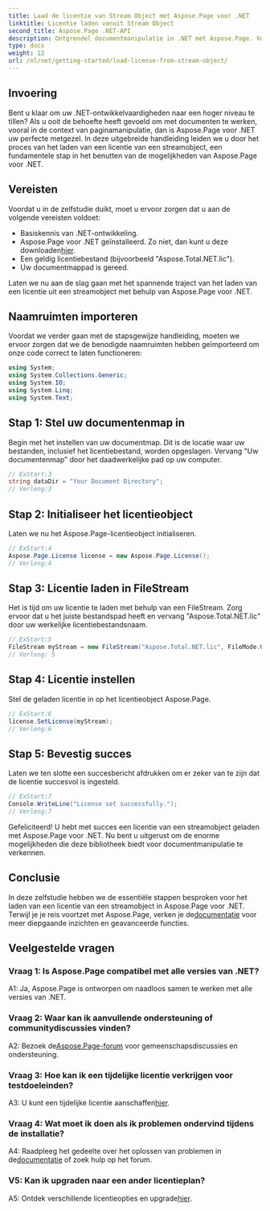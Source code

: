 ```yaml
---
title: Laad de licentie van Stream Object met Aspose.Page voor .NET
linktitle: Licentie laden vanuit Stream Object
second_title: Aspose.Page .NET-API
description: Ontgrendel documentmanipulatie in .NET met Aspose.Page. Volg onze gids om licenties naadloos van streamobjecten te laden.
type: docs
weight: 12
url: /nl/net/getting-started/load-license-from-stream-object/
---
```

## Invoering

Bent u klaar om uw .NET-ontwikkelvaardigheden naar een hoger niveau te tillen? Als u ooit de behoefte heeft gevoeld om met documenten te werken, vooral in de context van paginamanipulatie, dan is Aspose.Page voor .NET uw perfecte metgezel. In deze uitgebreide handleiding leiden we u door het proces van het laden van een licentie van een streamobject, een fundamentele stap in het benutten van de mogelijkheden van Aspose.Page voor .NET.

## Vereisten

Voordat u in de zelfstudie duikt, moet u ervoor zorgen dat u aan de volgende vereisten voldoet:

- Basiskennis van .NET-ontwikkeling.
-  Aspose.Page voor .NET geïnstalleerd. Zo niet, dan kunt u deze downloaden[hier](https://releases.aspose.com/page/net/).
- Een geldig licentiebestand (bijvoorbeeld "Aspose.Total.NET.lic").
- Uw documentmappad is gereed.

Laten we nu aan de slag gaan met het spannende traject van het laden van een licentie uit een streamobject met behulp van Aspose.Page voor .NET.

## Naamruimten importeren

Voordat we verder gaan met de stapsgewijze handleiding, moeten we ervoor zorgen dat we de benodigde naamruimten hebben geïmporteerd om onze code correct te laten functioneren:

```csharp
using System;
using System.Collections.Generic;
using System.IO;
using System.Linq;
using System.Text;
```

## Stap 1: Stel uw documentenmap in

Begin met het instellen van uw documentmap. Dit is de locatie waar uw bestanden, inclusief het licentiebestand, worden opgeslagen. Vervang "Uw documentenmap" door het daadwerkelijke pad op uw computer.

```csharp
// ExStart:3
string dataDir = "Your Document Directory";
// Verleng:3
```

## Stap 2: Initialiseer het licentieobject

Laten we nu het Aspose.Page-licentieobject initialiseren.

```csharp
// ExStart:4
Aspose.Page.License license = new Aspose.Page.License();
// Verleng:4
```

## Stap 3: Licentie laden in FileStream

Het is tijd om uw licentie te laden met behulp van een FileStream. Zorg ervoor dat u het juiste bestandspad heeft en vervang "Aspose.Total.NET.lic" door uw werkelijke licentiebestandsnaam.

```csharp
// ExStart:5
FileStream myStream = new FileStream("Aspose.Total.NET.lic", FileMode.Open);
// Verleng: 5
```

## Stap 4: Licentie instellen

Stel de geladen licentie in op het licentieobject Aspose.Page.

```csharp
// ExStart:6
license.SetLicense(myStream);
// Verleng:6
```

## Stap 5: Bevestig succes

Laten we ten slotte een succesbericht afdrukken om er zeker van te zijn dat de licentie succesvol is ingesteld.

```csharp
// ExStart:7
Console.WriteLine("License set successfully.");
// Verleng:7
```

Gefeliciteerd! U hebt met succes een licentie van een streamobject geladen met Aspose.Page voor .NET. Nu bent u uitgerust om de enorme mogelijkheden die deze bibliotheek biedt voor documentmanipulatie te verkennen.

## Conclusie

In deze zelfstudie hebben we de essentiële stappen besproken voor het laden van een licentie van een streamobject in Aspose.Page voor .NET. Terwijl je je reis voortzet met Aspose.Page, verken je de[documentatie](https://reference.aspose.com/page/net/) voor meer diepgaande inzichten en geavanceerde functies.

## Veelgestelde vragen

### Vraag 1: Is Aspose.Page compatibel met alle versies van .NET?

A1: Ja, Aspose.Page is ontworpen om naadloos samen te werken met alle versies van .NET.

### Vraag 2: Waar kan ik aanvullende ondersteuning of communitydiscussies vinden?

 A2: Bezoek de[Aspose.Page-forum](https://forum.aspose.com/c/page/39) voor gemeenschapsdiscussies en ondersteuning.

### Vraag 3: Hoe kan ik een tijdelijke licentie verkrijgen voor testdoeleinden?

 A3: U kunt een tijdelijke licentie aanschaffen[hier](https://purchase.aspose.com/temporary-license/).

### Vraag 4: Wat moet ik doen als ik problemen ondervind tijdens de installatie?

 A4: Raadpleeg het gedeelte over het oplossen van problemen in de[documentatie](https://reference.aspose.com/page/net/) of zoek hulp op het forum.

### V5: Kan ik upgraden naar een ander licentieplan?

 A5: Ontdek verschillende licentieopties en upgrade[hier](https://purchase.aspose.com/buy).